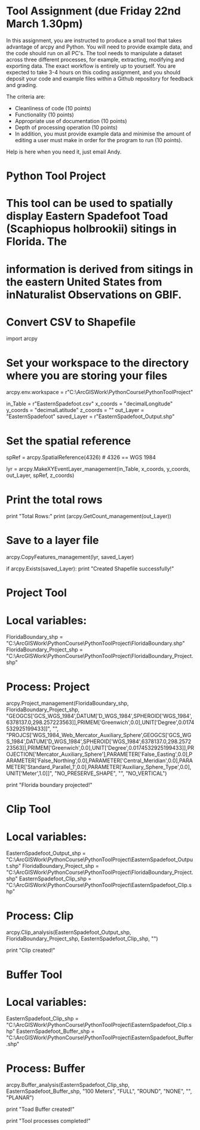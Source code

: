 # Tool Assignment (due Friday 22nd March 1.30pm)

In this assignment, you are instructed to produce a small tool that takes advantage of arcpy and Python. You will need to provide example data, and the code should run on all PC's. The tool needs to manipulate a dataset across three different processes, for example, extracting, modifying and exporting data. The exact workflow is entirely up to yourself. You are expected to take 3-4 hours on this coding assignment, and you should deposit your code and example files within a Github repository for feedback and grading. 

The criteria are: 
* Cleanliness of code (10 points)
* Functionality (10 points)
* Appropriate use of documentation (10 points) 
* Depth of processing operation (10 points)
* In addition, you must provide example data and minimise the amount of editing a user must make in order for the program to run (10 points).

Help is here when you need it, just email Andy.


# Python Tool Project
# This tool can be used to spatially display Eastern Spadefoot Toad (Scaphiopus holbrookii) sitings in Florida. The
# information is derived from sitings in the eastern United States from inNaturalist Observations on GBIF.

# Convert CSV to Shapefile

import arcpy
# Set your workspace to the directory where you are storing your files
arcpy.env.workspace = r"C:\ArcGISWork\PythonCourse\PythonToolProject"

in_Table = r"EasternSpadefoot.csv"
x_coords = "decimalLongitude"
y_coords = "decimalLatitude"
z_coords = ""
out_Layer = "EasternSpadefoot"
saved_Layer = r"EasternSpadefoot_Output.shp"

# Set the spatial reference
spRef = arcpy.SpatialReference(4326)  # 4326 == WGS 1984

lyr = arcpy.MakeXYEventLayer_management(in_Table, x_coords, y_coords, out_Layer, spRef, z_coords)

# Print the total rows
print "Total Rows:"
print (arcpy.GetCount_management(out_Layer))

# Save to a layer file
arcpy.CopyFeatures_management(lyr, saved_Layer)

if arcpy.Exists(saved_Layer):
    print "Created Shapefile successfully!"

# Project Tool
# Local variables:
FloridaBoundary_shp = "C:\\ArcGISWork\\PythonCourse\\PythonToolProject\\FloridaBoundary.shp"
FloridaBoundary_Project_shp = "C:\\ArcGISWork\\PythonCourse\\PythonToolProject\\FloridaBoundary_Project.shp"

# Process: Project
arcpy.Project_management(FloridaBoundary_shp, FloridaBoundary_Project_shp, "GEOGCS['GCS_WGS_1984',DATUM['D_WGS_1984',SPHEROID['WGS_1984',6378137.0,298.257223563]],PRIMEM['Greenwich',0.0],UNIT['Degree',0.0174532925199433]]", "", "PROJCS['WGS_1984_Web_Mercator_Auxiliary_Sphere',GEOGCS['GCS_WGS_1984',DATUM['D_WGS_1984',SPHEROID['WGS_1984',6378137.0,298.257223563]],PRIMEM['Greenwich',0.0],UNIT['Degree',0.0174532925199433]],PROJECTION['Mercator_Auxiliary_Sphere'],PARAMETER['False_Easting',0.0],PARAMETER['False_Northing',0.0],PARAMETER['Central_Meridian',0.0],PARAMETER['Standard_Parallel_1',0.0],PARAMETER['Auxiliary_Sphere_Type',0.0],UNIT['Meter',1.0]]", "NO_PRESERVE_SHAPE", "", "NO_VERTICAL")

print "Florida boundary projected!"

# Clip Tool
# Local variables:
EasternSpadefoot_Output_shp = "C:\\ArcGISWork\\PythonCourse\\PythonToolProject\\EasternSpadefoot_Output.shp"
FloridaBoundary_Project_shp = "C:\\ArcGISWork\\PythonCourse\\PythonToolProject\\FloridaBoundary_Project.shp"
EasternSpadefoot_Clip_shp = "C:\\ArcGISWork\\PythonCourse\\PythonToolProject\\EasternSpadefoot_Clip.shp"

# Process: Clip
arcpy.Clip_analysis(EasternSpadefoot_Output_shp, FloridaBoundary_Project_shp, EasternSpadefoot_Clip_shp, "")

print "Clip created!"

# Buffer Tool
# Local variables:
EasternSpadefoot_Clip_shp = "C:\\ArcGISWork\\PythonCourse\\PythonToolProject\\EasternSpadefoot_Clip.shp"
EasternSpadefoot_Buffer_shp = "C:\\ArcGISWork\\PythonCourse\\PythonToolProject\\EasternSpadefoot_Buffer.shp"

# Process: Buffer
arcpy.Buffer_analysis(EasternSpadefoot_Clip_shp, EasternSpadefoot_Buffer_shp, "100 Meters", "FULL", "ROUND", "NONE", "", "PLANAR")

print "Toad Buffer created!"

print "Tool processes completed!"
